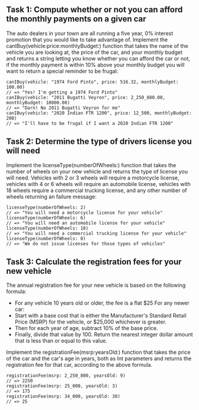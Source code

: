 ## Task 1: Compute whether or not you can afford the monthly payments on a given car
The auto dealers in your town are all running a five year, 0% interest promotion that you would like to take advantage of. Implement the canIBuy(vehicle:price:monthlyBudget:) function that takes the name of the vehicle you are looking at, the price of the car, and your monthly budget and returns a string letting you know whether you can afford the car or not, if the monthly payment is within 10% above your monthly budget you will want to return a special reminder to be frugal:
```
canIBuy(vehicle: "1974 Ford Pinto", price: 516.32, monthlyBudget: 100.00)
// => "Yes! I'm getting a 1974 Ford Pinto"
canIBuy(vehicle: "2011 Bugatti Veyron", price: 2_250_880.00, monthlyBudget: 10000.00)
// => "Darn! No 2011 Bugatti Veyron for me"
canIBuy(vehicle: "2020 Indian FTR 1200", price: 12_500, monthlyBudget: 200)
// => "I'll have to be frugal if I want a 2020 Indian FTR 1200"
```

## Task 2: Determine the type of drivers license you will need
Implement the licenseType(numberOfWheels:) function that takes the number of wheels on your new vehicle and returns the type of license you will need. Vehicles with 2 or 3 wheels will require a motorcycle license, vehicles with 4 or 6 wheels will require an automobile license, vehicles with 18 wheels require a commercial trucking license, and any other number of wheels returning an failure message:
```
licenseType(numberOfWheels: 2)
// => "You will need a motorcycle license for your vehicle"
licenseType(numberOfWheels: 6)
// => "You will need an automobile license for your vehicle"
licenseType(numberOfWheels: 18)
// => "You will need a commercial trucking license for your vehicle"
licenseType(numberOfWheels: 0)
// => "We do not issue licenses for those types of vehicles"
```

## Task 3: Calculate the registration fees for your new vehicle
The annual registration fee for your new vehicle is based on the following formula:
- For any vehicle 10 years old or older, the fee is a flat $25
For any newer car:
- Start with a base cost that is either the Manufacturer's Standard Retail Price (MSRP) for the vehicle, or $25,000 whichever is greater.
- Then for each year of age, subtract 10% of the base price.
- Finally, divide that value by 100. Return the nearest integer dollar amount that is less than or equal to this value.

Implement the registrationFee(msrp:yearsOld:) function that takes the price of the car and the car's age in years, both as Int parameters and returns the registration fee for that car, according to the above formula.
```
registrationFee(msrp: 2_250_800, yearsOld: 9)
// => 2250
registrationFee(msrp: 25_000, yearsOld: 3)
// => 175
registrationFee(msrp: 34_000, yearsOld: 30)
// => 25
```